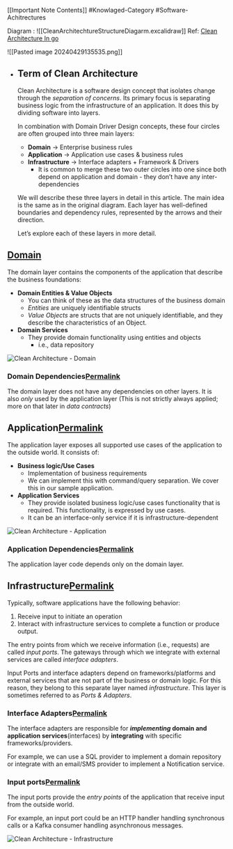[[Important Note Contents]] #Knowlaged-Category #Software-Achitrectures

Diagram : 
![[CleanArchitechtureStructureDiagarm.excalidraw]]
Ref: [Clean Architecture In go](https://pkritiotis.io/clean-architecture-in-golang/)

![[Pasted image 20240429135535.png]]
- ## Term of Clean Architecture
	Clean Architecture is a software design concept that isolates change through the _separation of concerns_. Its primary focus is separating business logic from the infrastructure of an application. It does this by dividing software into layers.
	
	In combination with Domain Driver Design concepts, these four circles are often grouped into three main layers:
	- **Domain** → Enterprise business rules
	- **Application** → Application use cases & business rules
	- **Infrastructure** → Interface adapters + Framework & Drivers
		- It is common to merge these two outer circles into one since both depend on application and domain - they don’t have any inter-dependencies
	
	We will describe these three layers in detail in this article. The main idea is the same as in the original diagram. Each layer has well-defined boundaries and dependency rules, represented by the arrows and their direction.
	
	Let’s explore each of these layers in more detail.
## [Domain](https://pkritiotis.io/clean-architecture-in-golang/#domain "Permalink")

The domain layer contains the components of the application that describe the business foundations:

- **Domain Entities & Value Objects**
    - You can think of these as the data structures of the business domain
    - _Entities_ are uniquely identifiable structs
    - _Value Objects_ are structs that are not uniquely identifiable, and they describe the characteristics of an Object.
- **Domain Services**
    - They provide domain functionality using entities and objects
        - i.e., data repository

![Clean Architecture - Domain](https://pkritiotis.io/assets/diagrams/clean-architecture/clean-architecture-domain.png)

### Domain Dependencies[Permalink](https://pkritiotis.io/clean-architecture-in-golang/#domain-dependencies "Permalink")

The domain layer does not have any dependencies on other layers. It is also _only_ used by the application layer (This is not strictly always applied; more on that later in _data contracts_)

## Application[Permalink](https://pkritiotis.io/clean-architecture-in-golang/#application "Permalink")

The application layer exposes all supported use cases of the application to the outside world. It consists of:

- **Business logic/Use Cases**
    - Implementation of business requirements
    - We can implement this with command/query separation. We cover this in our sample application.
- **Application Services**
    - They provide isolated business logic/use cases functionality that is required. This functionality, is expressed by use cases.
    - It can be an interface-only service if it is infrastructure-dependent

![Clean Architecture - Application](https://pkritiotis.io/assets/diagrams/clean-architecture/clean-architecture-application.png)

### Application Dependencies[Permalink](https://pkritiotis.io/clean-architecture-in-golang/#application-dependencies "Permalink")

The application layer code depends only on the domain layer.

## Infrastructure[Permalink](https://pkritiotis.io/clean-architecture-in-golang/#infrastructure "Permalink")

Typically, software applications have the following behavior:

1. Receive input to initiate an operation
2. Interact with infrastructure services to complete a function or produce output.

The entry points from which we receive information (i.e., requests) are called _input ports_. The gateways through which we integrate with external services are called _interface adapters_.

Input Ports and interface adapters depend on frameworks/platforms and external services that are not part of the business or domain logic. For this reason, they belong to this separate layer named _infrastructure_. This layer is sometimes referred to as _Ports & Adapters_.

### Interface Adapters[Permalink](https://pkritiotis.io/clean-architecture-in-golang/#interface-adapters "Permalink")

The interface adapters are responsible for **_implementing_ domain and application services**(interfaces) by **integrating** with specific frameworks/providers.

For example, we can use a SQL provider to implement a domain repository or integrate with an email/SMS provider to implement a Notification service.

### Input ports[Permalink](https://pkritiotis.io/clean-architecture-in-golang/#input-ports "Permalink")

The input ports provide the _entry points_ of the application that receive input from the outside world.

For example, an input port could be an HTTP handler handling synchronous calls or a Kafka consumer handling asynchronous messages.

![Clean Architecture - Infrastructure](https://pkritiotis.io/assets/diagrams/clean-architecture/clean-architecture-infrastructure.png)

